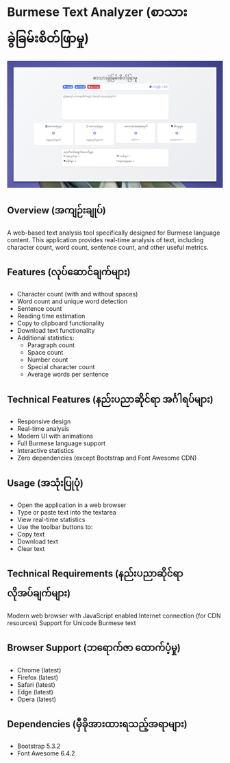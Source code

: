 # Burmese Text Analyzer (စာသားခွဲခြမ်းစိတ်ဖြာမှု)

![1730167027905](image/README/1730167027905.png)

## Overview (အကျဉ်းချုပ်)

A web-based text analysis tool specifically designed for Burmese language content. This application provides real-time analysis of text, including character count, word count, sentence count, and other useful metrics.

## Features (လုပ်ဆောင်ချက်များ)

- Character count (with and without spaces)
- Word count and unique word detection
- Sentence count
- Reading time estimation
- Copy to clipboard functionality
- Download text functionality
- Additional statistics:
  - Paragraph count
  - Space count
  - Number count
  - Special character count
  - Average words per sentence

## Technical Features (နည်းပညာဆိုင်ရာ အင်္ဂါရပ်များ)

- Responsive design
- Real-time analysis
- Modern UI with animations
- Full Burmese language support
- Interactive statistics
- Zero dependencies (except Bootstrap and Font Awesome CDN)

## Usage (အသုံးပြုပုံ)

- Open the application in a web browser
- Type or paste text into the textarea
- View real-time statistics
- Use the toolbar buttons to:
- Copy text
- Download text
- Clear text

## Technical Requirements (နည်းပညာဆိုင်ရာ လိုအပ်ချက်များ)

Modern web browser with JavaScript enabled
Internet connection (for CDN resources)
Support for Unicode Burmese text

## Browser Support (ဘရောက်ဇာ ထောက်ပံ့မှု)

- Chrome (latest)
- Firefox (latest)
- Safari (latest)
- Edge (latest)
- Opera (latest)

## Dependencies (မှီခိုအားထားရသည့်အရာများ)

- Bootstrap 5.3.2
- Font Awesome 6.4.2
